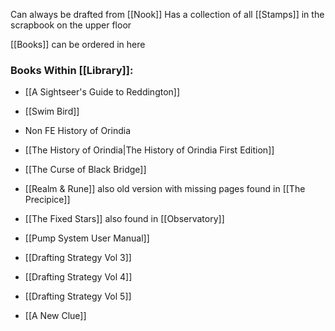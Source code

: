 Can always be drafted from [[Nook]]
Has a collection of all [[Stamps]] in the scrapbook on the upper floor

[[Books]] can be ordered in here

### Books Within [[Library]]:
- [[A Sightseer's Guide to Reddington]]
- [[Swim Bird]]
- Non FE History of Orindia
- [[The History of Orindia|The History of Orindia First Edition]]
- [[The Curse of Black Bridge]]
- [[Realm & Rune]] also old version with missing pages found in [[The Precipice]]


- [[The Fixed Stars]] also found in [[Observatory]]
- [[Pump System User Manual]]
- [[Drafting Strategy Vol 3]]
- [[Drafting Strategy Vol 4]]
- [[Drafting Strategy Vol 5]]
- [[A New Clue]]